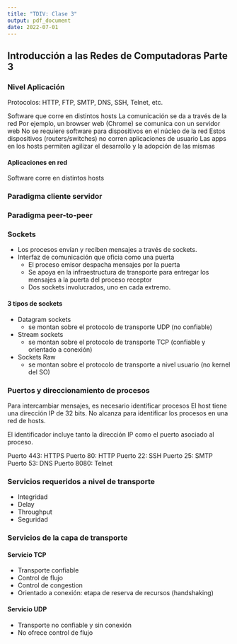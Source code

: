 ```yaml
---
title: "TDIV: Clase 3"
output: pdf_document
date: 2022-07-01
---
```

<!-- markdownlint-disable MD033 MD007-->

## Introducción a las Redes de Computadoras Parte 3

### Nivel Aplicación

Protocolos: HTTP, FTP, SMTP, DNS, SSH, Telnet, etc.

Software que corre en distintos hosts
La comunicación se da a través de la red
Por ejemplo, un browser web (Chrome) se comunica con un servidor web
No se requiere software para dispositivos en el núcleo de la red
Estos dispositivos (routers/switches) no corren aplicaciones de usuario
Las apps en los hosts permiten agilizar el desarrollo y la adopción de las mismas

#### Aplicaciones en red

Software corre en distintos hosts

### Paradigma cliente servidor

### Paradigma peer-to-peer

### Sockets

- Los procesos envían y reciben mensajes a través de sockets.
- Interfaz de comunicación que oficia como una puerta
    - El proceso emisor despacha mensajes por la puerta
    - Se apoya en la infraestructura de transporte para entregar los mensajes a la puerta del proceso receptor
    - Dos sockets involucrados, uno en cada extremo.

#### 3 tipos de sockets

- Datagram sockets
    - se montan sobre el protocolo de transporte UDP (no confiable)
- Stream sockets
    - se montan sobre el protocolo de transporte TCP (confiable y orientado a conexión)
- Sockets Raw
    - se montan sobre el protocolo de transporte a nivel usuario (no kernel del SO)

### Puertos y direccionamiento de procesos

Para intercambiar mensajes, es necesario identificar procesos
El host tiene una dirección IP de 32 bits.
No alcanza para identificar los procesos en una red de hosts.

El identificador incluye tanto la dirección IP como el puerto asociado al proceso.

Puerto 443: HTTPS
Puerto 80: HTTP
Puerto 22: SSH
Puerto 25: SMTP
Puerto 53: DNS
Puerto 8080: Telnet

### Servicios requeridos a nivel de transporte

- Integridad
- Delay
- Throughput
- Seguridad

### Servicios de la capa de transporte

#### Servicio TCP

- Transporte confiable
- Control de flujo
- Control de congestion
- Orientado a conexión: etapa de reserva de recursos (handshaking)

#### Servicio UDP

- Transporte no confiable y sin conexión
- No ofrece control de flujo